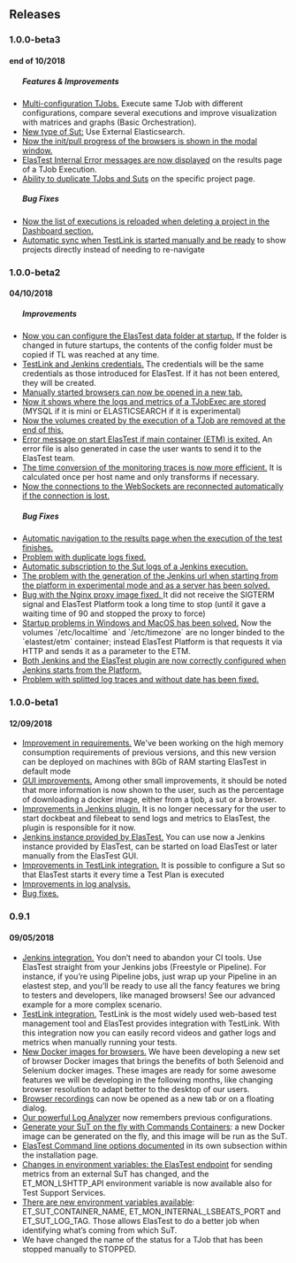 <div class="range range-xs-left">
<div class="cell-xs-10 cell-lg-6 text-md-left inset-md-right-80 cell-lg-push-1 offset-top-50 offset-lg-top-0">
<h2 id="content" class="h1">Releases</h2>
</div>
</div>

<div id="1.0.0-beta3">
<h3 class="small-subtitle">1.0.0-beta3</h3>
<h4 class="smaller-subtitle">end of 10/2018</h4>

<ul>
<h5 class="smaller-subtitle">Features & Improvements</h5>
<li><a target="_blank" href="/docs/testing/multi-configuration-tjobs">Multi-configuration TJobs.</a> Execute same TJob with different configurations, compare several executions and improve visualization with matrices and graphs (Basic Orchestration).</li>
<li><a target="_blank" href="/docs/testing/sut/#outsideExternalES">New type of Sut:</a> Use External Elasticsearch.</li>
<li><a target="_blank" href="/docs/web-browsers/manual-browsers">Now the init/pull progress of the browsers is shown in the modal window.</a></li>
<li><a target="_blank" href="javascript:void(0);">ElasTest Internal Error messages are now displayed</a> on the results page of a TJob Execution.</li>
<li><a target="_blank" href="javascript:void(0);">Ability to duplicate TJobs and Suts</a> on the specific project page.</li>

<h5 class="smaller-subtitle">Bug Fixes</h5>
<li><a target="_blank" href="javascript:void(0);">Now the list of executions is reloaded when deleting a project in the Dashboard section.</a></li>
<li><a target="_blank" href="/docs/testlink">Automatic sync when TestLink is started manually and be ready</a> to show projects directly instead of needing to re-navigate</li>

</ul>
</div>

<div id="1.0.0-beta2">
<h3 class="small-subtitle">1.0.0-beta2</h3>
<h4 class="smaller-subtitle">04/10/2018</h4>

<ul>
<h5 class="smaller-subtitle">Improvements</h5>
<li><a target="_blank" href="/docs/deploying/ubuntu/#elastestData">Now you can configure the ElasTest data folder at startup.</a> If the folder is changed in future startups, the contents of the config folder must be copied if TL was reached at any time.</li>
<li><a target="_blank" href="javascript:void(0);">TestLink and Jenkins credentials.</a> The credentials will be the same credentials as those introduced for ElasTest. If it has not been entered, they will be created.</li>
<li><a target="_blank" href="/docs/web-browsers/manual-browsers/">Manually started browsers can now be opened in a new tab.</a></li>
<li><a target="_blank" href="javascript:void(0);">Now it shows where the logs and metrics of a TJobExec are stored</a> (MYSQL if it is mini or ELASTICSEARCH if it is experimental)</li>
<li><a target="_blank" href="javascript:void(0);">Now the volumes created by the execution of a TJob are removed at the end of this.</a></li>
<li><a target="_blank" href="javascript:void(0);">Error message on start ElasTest if main container (ETM) is exited.</a> An error file is also generated in case the user wants to send it to the ElasTest team.</li>
<li><a target="_blank" href="javascript:void(0);">The time conversion of the monitoring traces is now more efficient.</a> It is calculated once per host name and only transforms if necessary.</li>
<li><a target="_blank" href="javascript:void(0);">Now the connections to the WebSockets are reconnected automatically if the connection is lost.</a></li>

<h5 class="smaller-subtitle">Bug Fixes</h5>
<li><a target="_blank" href="javascript:void(0);">Automatic navigation to the results page when the execution of the test finishes.</a></li>
<li><a target="_blank" href="javascript:void(0);">Problem with duplicate logs fixed.</a></li>
<li><a target="_blank" href="/docs/jenkins/advanced-example/">Automatic subscription to the Sut logs of a Jenkins execution.</a></li>
<li><a target="_blank" href="javascript:void(0);">The problem with the generation of the Jenkins url when starting from the platform in experimental mode and as a server has been solved.</a> </li>
<li><a target="_blank" href="javascript:void(0);">Bug with the Nginx proxy image fixed. </a> It did not receive the SIGTERM signal and ElasTest Platform took a long time to stop (until it gave a waiting time of 90 and stopped the proxy to force)</li>
<li><a target="_blank" href="javascript:void(0);">Startup problems in Windows and MacOS has been solved.</a> Now the volumes `/etc/localtime` and `/etc/timezone` are no longer binded to the `elastest/etm` container; instead ElasTest Platform is that requests it via HTTP and sends it as a parameter to the ETM.</li>
<li><a target="_blank" href="javascript:void(0);">Both Jenkins and the ElasTest plugin are now correctly configured when Jenkins starts from the Platform.</a></li>
<li><a target="_blank" href="javascript:void(0);">Problem with splitted log traces and without date has been fixed.</a></li>

</ul>
</div>

<div id="1.0.0-beta1">
<h3 class="small-subtitle">1.0.0-beta1</h3>
<h4 class="smaller-subtitle">12/09/2018</h4>

<ul>
<li><a target="_blank" href="/docs/try-elastest/">Improvement in requirements.</a> We've been working on the high memory consumption requirements of previous versions, and this new version can be deployed on machines with 8Gb of RAM starting ElasTest in default mode</li>

<li><a href="">GUI improvements.</a> Among other small improvements, it should be noted that more information is now shown to the user, such as the percentage of downloading a docker image, either from a tjob, a sut or a browser.</li>

<li><a target="_blank" href="/docs/jenkins/">Improvements in Jenkins plugin.</a> It is no longer necessary for the user to start dockbeat and filebeat to send logs and metrics to ElasTest, the plugin is responsible for it now.</li>

<li><a target="_blank" href="/docs/jenkins/">Jenkins instance provided by ElasTest.</a> You can use now a Jenkins instance provided by ElasTest, can be started on load ElasTest or later manually from the ElasTest GUI.</li>

<li><a target="_blank" href="/docs/testlink/">Improvements in TestLink integration.</a> It is possible to configure a Sut so that ElasTest starts it every time a Test Plan is executed</li>

<li><a target="_blank" href="/docs/log-analyzer/">Improvements in log analysis.</a></li>

<li><a href="javascript:void(0);">Bug fixes.</a></li>
</ul>
</div>

<div id="0.9.1">
<h3 class="small-subtitle">0.9.1</h3>
<h4 class="smaller-subtitle">09/05/2018</h4>

<ul>
<li><a target="_blank" href="/docs/jenkins/">Jenkins integration.</a> You don’t need to abandon your CI tools. Use ElasTest straight from your Jenkins jobs (Freestyle or Pipeline). For instance, if you’re using Pipeline jobs, just wrap up your Pipeline in an elastest step, and you’ll be ready to use all the fancy features we bring to testers and developers, like managed browsers! See our advanced example for a more complex scenario.</li>

<li><a target="_blank" href="/docs/testlink/">TestLink integration.</a> TestLink is the most widely used web-based test management tool and ElasTest provides integration with TestLink. With this integration now you can easily record videos and gather logs and metrics when manually running your tests.</li>

<li><a target="_blank" href="https://hub.docker.com/u/elastestbrowsers/">New Docker images for browsers.</a> We have been developing a new set of browser Docker images that brings the benefits of both Selenoid and Selenium docker images. These images are ready for some awesome features we will be developing in the following months, like changing browser resolution to adapt better to the desktop of our users.</li>

<li><a target="_blank" href="/docs/web-browsers/manual-browsers/">Browser recordings</a> can now be opened as a new tab or on a floating dialog.</li>

<li><a target="_blank" href="/docs/log-analyzer/">Our powerful Log Analyzer</a> now remembers previous configurations.</li>

<li><a target="_blank" href="/docs/testing/sut/">Generate your SuT on the fly with Commands Containers</a>: a new Docker image can be generated on the fly, and this image will be run as the SuT.</li>

<li><a target="_blank" href="/docs/docs/try-elastest/">ElasTest Command line options documented</a> in its own subsection within the installation page.</li>

<li><a target="_blank" href="/docs/testing/environment-variables/">Changes in environment variables: the ElasTest endpoint</a> for sending metrics from an external SuT has changed, and the ET_MON_LSHTTP_API environment variable is now available also for Test Support Services.</li>

<li><a target="_blank" href="/docs/testing/environment-variables/">There are new environment variables available</a>: ET_SUT_CONTAINER_NAME, ET_MON_INTERNAL_LSBEATS_PORT and ET_SUT_LOG_TAG. Those allows ElasTest to do a better job when identifying what’s coming from which SuT.</li>

<li>We have changed the name of the status for a TJob that has been stopped manually to STOPPED.</li>
</ul>
</div>
